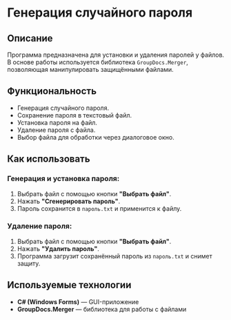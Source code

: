 # Генерация случайного пароля

## Описание
Программа предназначена для установки и удаления паролей у файлов. В основе работы используется библиотека `GroupDocs.Merger`, позволяющая манипулировать защищёнными файлами.

## Функциональность
- Генерация случайного пароля.
- Сохранение пароля в текстовый файл.
- Установка пароля на файл.
- Удаление пароля с файла.
- Выбор файла для обработки через диалоговое окно.

## Как использовать

### Генерация и установка пароля:
1. Выбрать файл с помощью кнопки **"Выбрать файл"**.
2. Нажать **"Сгенерировать пароль"**.
3. Пароль сохранится в `пароль.txt` и применится к файлу.

### Удаление пароля:
1. Выбрать файл с помощью кнопки **"Выбрать файл"**.
2. Нажать **"Удалить пароль"**.
3. Программа загрузит сохранённый пароль из `пароль.txt` и снимет защиту.

## Используемые технологии
- **C# (Windows Forms)** — GUI-приложение
- **GroupDocs.Merger** — библиотека для работы с файлами
